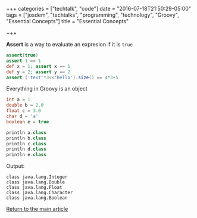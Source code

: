 +++
categories = ["techtalk", "code"]
date = "2016-07-18T21:50:29-05:00"
tags = ["josdem", "techtalks", "programming", "technology", "Groovy", "Essential Concepts"]
title = "Essential Concepts"

+++

**Assert** is a way to evaluate an expresion if it is `true`

```groovy
assert(true)
assert 1 == 1
def x = 1; assert x == 1
def y = 2; assert y == 2
assert ('text'*3<<'hello').size() == 4*3+5
```

Everything in Groovy is an object

```groovy
int a = 1
double b = 2.0
float c = 3.0
char d = 'a'
boolean e = true

println a.class
println b.class
println c.class
println d.class
println e.class
```

Output:

```
class java.lang.Integer
class java.lang.Double
class java.lang.Float
class java.lang.Character
class java.lang.Boolean
```

[Return to the main article](/techtalk/groovy)

